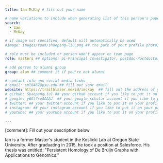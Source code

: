 ```yaml
---
title: Ian McKay # fill out your name

# name variations to include when generating list of this person's papers
search:
  - Ian
  - McKay

# if image not specified, default will automatically be used
#image: images/team/shaopeng-liu.png ## the path of your profile photo, please put it under 'images/team' and name it as firstname-lastname.jpg

# role must be included or person won't appear on team page
role: masters ## options: pi-Principal Investigator, postdoc-Postdoctoral Researcher, phd-PhD Student, masters-Master's Student, undergrad-Undergraduate Student, highschool-High School Student, programmer-Software Engineer

# add person to alumni group
group: alum ## comment it if you're not alumni

# contact info and social media links
# email: sml6467@psu.edu ## fill out your email
website: https://trailblazer.me/id/imckay  ## fill out the address of your pesonal website if you have or your linkedin profile if you like
# github: ShaopengLiu1 ## your github account if you like to put it on your profile
# google: y6Gt7roAAAAJ  ## your google scholar account if you like to put it on your profile
# twitter: ## your twitter account if you like to put it on your profile
# instagram: ## your instagram account if you like to put it on your profile
# youtube: ## your youtube account if you like to put it on your profile

---
```

[comment]: Fill out your description below 

Ian is a former Master's student in the Koslicki Lab at Oregon State University. After graduating in 2015, he took a position at Salesforce.
His thesis was entitled: "Persistent Homology of De Bruijn Graphs with Applications to Genomics."
